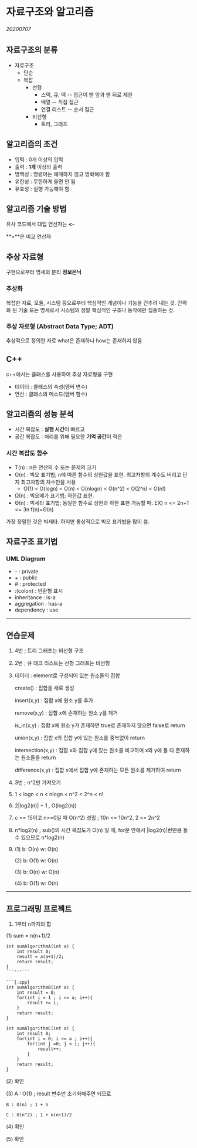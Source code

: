 # 자료구조와 알고리즘
###### 20200707

## 자료구조의 분류
* 자료구조
    * 단순
    * 복잡
        * 선형
            * 스택, 큐, 덱 -- 접근이 맨 앞과 맨 뒤로 제한
            * 배열 -- 직접 접근
            * 연결 리스트 -- 순서 접근
        * 비선형
            * 트리, 그래프

## 알고리즘의 조건
* 입력 : 0개 이상의 입력
* 출력 : **1개** 이상의 출력
* 명백성 : 명령어는 애매하지 않고 명확해야 함
* 유한성 : 무한하게 돌면 안 됨
* 유효성 : 실행 가능해야 함

## 알고리즘 기술 방법
유사 코드에서 대입 연산자는 **<-**

**=**은 비교 연산자

## 추상 자료형
구현으로부터 명세의 분리
**정보은닉**

### 추상화
복잡한 자료, 모듈, 시스템 등으로부터 핵심적인 개념이나 기능을 간추려 내는 것.
간략화 된 기술 또는 명세로서 시스템의 정말 핵심적인 구조나 동작에만 집중하는 것.

### 추상 자료형 (Abstract Data Type; ADT)
추상적으로 정의한 자료
what은 존재하나 how는 존재하지 않음

## C++
c++에서는 클래스를 사용하여 추상 자료형을 구현
* 데이터 : 클래스의 속성(멤버 변수)
* 연산 : 클래스의 메소드(멤버 함수)

## 알고리즘의 성능 분석
* 시간 복잡도 : **실행 시간**이 빠르고
* 공간 복잡도 : 처리를 위해 필요한 **기억 공간**이 적은

### 시간 복잡도 함수
* T(n) : n은 연산의 수 또는 문제의 크기
* O(n) : 빅오 표기법; n에 따른 함수의 상한값을 표현. 최고차항의 계수도 버리고 단지 최고차항의 차수만을 사용
    - O(1) < O(logn) < O(n) < O(nlogn) < O(n^2) < O(2^n) < O(n!)
* Ω(n) : 빅오메가 표기법; 하한값 표현.
* Θ(n) : 빅세타 표기법; 동일한 함수로 상한과 하한 표현 가능할 때. EX) n <= 2n+1 <= 3n   f(n)=Θ(n)

가장 정밀한 것은 빅세타. 하지만 통상적으로 빅오 표기법을 많이 씀.

## 자료구조 표기법
### UML Diagram
* \- : private
* \+ : public
* \# : protected
* :(colon) : 반환형 표시
* inheritance : is-a
* aggregation : has-a
* dependency : use

***

## 연습문제

1. 4번 ; 트리 그래프는 비선형 구조
2. 2번 ; 큐 데크 리스트는 선형 그래프는 비선형
3.  데이터 : element로 구성되어 있는 원소들의 집합

    create() : 집합을 새로 생성

    insert(x,y) : 집합 x에 원소 y를 추가

    remove(x,y) : 집합 x에 존재하는 원소 y를 제거

    is_in(x,y) : 집합 x에 원소 y가 존재하면 true로 존재하지 않으면 false로 return

    union(x,y) : 집합 x와 집합 y에 있는 원소를 중복없이 return

    intersection(x,y) : 집합 x와 집합 y에 있는 원소를 비교하여 x와 y에 둘 다 존재하는 원소들을 return

    difference(x,y) : 집합 x에서 집합 y에 존재하는 모든 원소를 제거하여 return
4. 3번 ; n^2만 가져오기
5. 1 < logn < n < nlogn < n^2 < 2^n < n!
6. 2|log2(n)| + 1 , O(log2(n))
7. c == 15이고 n>=0일 때 O(n^2) 성립 ; 10n <= 10n^2, 2 <= 2n^2
8. n\*log2(n) ; sub()의 시간 복잡도가 O(n) 일 때, for문 안에서 |log2(n)|번만큼 돌 수 있으므로 n*log2(n)
9.  (1) b: O(n) w: O(n)

    (2) b: O(1) w: O(n)

    (3) b: O(n) w: O(n)

    (4) b: O(1) w: O(n)

***

## 프로그래밍 프로젝트

1. 1부터 n까지의 합

(1) sum = n(n+1)/2

```{.cpp}
int sumAlgorithmA(int a) {
    int result 0;
    result = a(a+1)/2;
    return result;
}
```'''```

```{.cpp}
int sumAlgorithmB(int a) {
    int result = 0;
    for(int i = 1 ; i <= a; i++){
        result += i;
    }
    return result;
}
```

```{.cpp}
int sumAlgorithmC(int a) {
    int result 0;
    for(int i = 0; i <= a ; i++){
        for(int j =0; j < i; j++){
            result++;
        }
    }
    return result;
}
```

(2) 확인

(3) A : O(1) ; result 변수만 초기화해주면 되므로

    B : O(n) ; 1 + n

    C : O(n^2) ; 1 + n(n+1)/2

(4) 확인

(5) 확인
